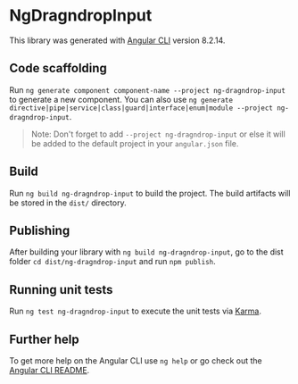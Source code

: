 # NgDragndropInput

This library was generated with [Angular CLI](https://github.com/angular/angular-cli) version 8.2.14.

## Code scaffolding

Run `ng generate component component-name --project ng-dragndrop-input` to generate a new component. You can also use `ng generate directive|pipe|service|class|guard|interface|enum|module --project ng-dragndrop-input`.
> Note: Don't forget to add `--project ng-dragndrop-input` or else it will be added to the default project in your `angular.json` file. 

## Build

Run `ng build ng-dragndrop-input` to build the project. The build artifacts will be stored in the `dist/` directory.

## Publishing

After building your library with `ng build ng-dragndrop-input`, go to the dist folder `cd dist/ng-dragndrop-input` and run `npm publish`.

## Running unit tests

Run `ng test ng-dragndrop-input` to execute the unit tests via [Karma](https://karma-runner.github.io).

## Further help

To get more help on the Angular CLI use `ng help` or go check out the [Angular CLI README](https://github.com/angular/angular-cli/blob/master/README.md).
